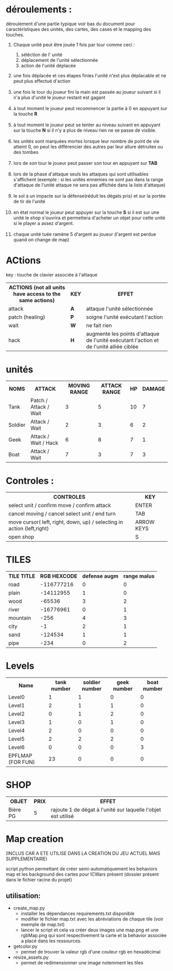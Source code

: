 
<h1>déroulements :</h1>
déroulement d'une partie typique voir bas du document pour caractèristiques des unités, des cartes, des cases et le mapping des touches.
<ol>
	<li>Chaque unité peut être jouée 1 fois par tour comme ceci :
	<ol> 
		<p><p>
		<li>séléction de l' unité
		<li>déplacement de l'unité sélectionnée
		<li>action de l'unité déplacée
	</ol>
	<p><p>
	<li>une fois déplacée et ces étapes finies l'unité n'est plus déplacable et ne peut plus effectué d'action
	<br><br>
	<li>une fois le tour du joueur fini la main est passée au joueur suivant si il n'a plus d'unité le joueur restant est gagant
	<br><br>
	<li>à tout moment le joueur peut recommencer la partie à 0 en appuyant sur la touche <strong>R</strong>
	<br><br>
	<li>à tout moment le joueur peut se tenter au niveau suivant en appuyant sur la touche <strong>N</strong> si il n'y a plus de niveau rien ne se passe de visible.
	<br><br>
	<li> les unités sont marquées mortes lorsque leur nombre de point de vie atteint 0, on peut les différencier des autres par leur allure détruites ou des tombes
	<br><br>
	<li> lors de son tour le joueur peut passer son tour en appuyant sur <strong>TAB</strong>
	<br><br>
	<li>lors de la phase d'attaque seuls les attaques qui sont utilisables s'affichent (exemple : si les unités ennemies ne sont pas dans la range d'attaque de l'unité attaque ne sera pas affichée dans la liste d'attaque)
	<br><br>
	<li>le sol à un impacte sur la défense(réduit les dégats pris) et sur la portée de tir de l'unité
	<br><br>
	<li>en état normal le joueur peut appuyer sur la touche <strong>S</strong> si il est sur une unité le shop s'ouvrira et permettera d'acheter un objet pour cette unité si le player a assez d'argent.
	<br></br>
	<li>chaque unité tuée ramène 5 d'argent au joueur (l'argent est perdue quand on change de map)
	
</ol>

</table>
<h1>ACtions</h1>
key : touche de clavier associée à l'attaque
<table>
  <tr>
  <th>ACTIONS (not all units have access to the same actions)
  <th>KEY
  <th>EFFET
  <tr>
  <tr>
  <td>attack 
  <td><strong>A</strong>
  <td>attaque l'unité sélectionnée
  <tr>
   <tr>
  <td>patch (healing) 
  <td><strong>P</strong>
  <td>soigne l'unité exécutant l'action
  <tr>
  <tr>
  <td>wait
  <td><strong>W</strong>
  <td>ne fait rien 
  <tr>
  <tr>
  <td>hack 
  <td><strong>H</strong>
  <td>augmente les points d'attaque de l'unité exécutant l'action et de l'unité  alliée ciblée
  <tr>
</table>

<h1>unités</h1>
<table>
<tr>
<th>NOMS
<th>ATTACK 
<th>MOVING RANGE
<th>ATTACK RANGE
<th>HP
<th>DAMAGE
</tr>
<tr>
<td>Tank
<td>Patch / Attack / Wait
<td>3
<td>5
<td>10
<td>7
</tr>
<tr>
<td>Soldier
<td>Attack / Wait
<td>2
<td>3
<td>6
<td>2
</tr>
<tr>
<td>Geek
<td>Attack / Wait / Hack
<td>6
<td>8
<td>7
<td>1
</tr>
<tr>
<td>Boat
<td>Attack / Wait
<td>7
<td>3
<td>7
<td>3
</tr>
</table>
<h1>Controles :</h1>
<table>
  <tr>
    <th>CONTROLES
    <th>KEY
  </tr>
  <tr>
    <td>select unit / confirm move / confirm attack
    <td>ENTER</td>
  </tr>
  <tr>
    <td>cancel moving / cancel select unit / end turn
    <td>TAB
  </tr>
  <tr>
  <td> move cursor( left, right, down, up) / selecting in action (left,right)
  <td>ARROW KEYS
  </tr>
  <tr>
  <td>open shop 
  <td>S
  </tr>
</table>

<h1>TILES</h1>
<table>
  <tr>
  <th>TILE TITLE
  <th>RGB HEXCODE
  <th>defense augm
  <th>range malus
  </tr>
  <tr>
  <td>road
  <td>-116777216
  <td>0
  <td>0
  </tr>
  <tr>
  <td>plain
  <td>-14112955
  <td>1
  <td>0
  </tr>
  <tr>
  <td>wood
  <td>-65536
  <td>3
  <td>2
  </tr>
  <tr>
  <td>river
  <td>-16776961
  <td>0
  <td>1
  </tr>	
 <tr>
  <td>mountain
  <td>-256
  <td>4
  <td>3
  </tr>	
 <tr>
  <td>city
  <td>-1
  <td>2	
  <td>1
  </tr>
 <tr>
  <td>sand
  <td>-124534
  <td>1
  <td>1
  </tr>
 <tr>
  <td>pipe
  <td>-234
  <td>0
  <td>2
  </tr>			
</table>
<h1>Levels</h1>
<table>
<tr>
<th>Name
<th>tank number
<th>soldier number
<th>geek number
<th>boat number
</tr>
<tr>
<tr>
<td>Level0
<td>1
<td>1
<td>0
<td>0
</tr>
<tr>
<td>Level1
<td>2
<td>1
<td>1
<td>0
</tr>
<tr>
<td>Level2
<td>0
<td>1
<td>2
<td>0
</tr>
<tr>
<td>Level3
<td>1
<td>0
<td>1
<td>0
</tr>
<tr>
<td>Level4
<td>2
<td>0
<td>0
<td>0
</tr>
<tr>
<td>Level5
<td>2
<td>2
<td>2
<td>0
</tr>
<tr>
<td>Level6
<td>0
<td>0
<td>0
<td>3
</tr>
<tr>
<td>EPFLMAP (FOR FUN)
<td>23
<td>0
<td>0
<td>0
<tr>
</table>
<h1>SHOP</h1>
<table>
<tr>
<th>OBJET
<th>PRIX
<th>EFFET
</tr>
<tr>
<td>Bière PG
<td>5
<td>rajoute 1 de dégat à l'unité sur laquelle l'objet est utilisé
</tr>
</table>
<h1>Map creation</h1>
<p>(INCLUS CAR A ETE UTILISE DANS LA CREATION DU JEU ACTUEL MAIS SUPPLEMENTAIRE)</p>
<p>script python permettant de créer semi-automatiquement les behaviors map et les background des cartes pour ICWars présent (dossier présent dans le fichier racine du projet)</p>
<h2>utilisation:</h2>
<ul>
<li>create_map.py
<ul>
<li>installer les dépendances requirements.txt disponible
<li>modifier le fichier map.txt avec les abréviations de chaque tile (voir exemple de map.txt)
<li>lancer le script et cela va créer deux images une map.png et une rgbMap.png qui sont respectivement la carte et la behavior associée a placé dans les ressources.
</ul>
<li>getcolor.py
<ul>
<li>permet de trouver la valeur rgb d'une couleur rgb en hexadécimal 
</ul>
<li>resize_assets.py
<ul>
<li>permet de redimensionner une image notemment les tiles
<ul>
<l
</ul>


